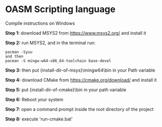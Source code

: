 # OASM Scripting language

Compile instructions on Windows

**Step 1:**
download MSYS2 from https://www.msys2.org/ and install it

**Step 2:**
run MSYS2, and in the terminal run:
```
pacman -Syuu
and then
pacman -S mingw-w64-x86_64-toolchain base-devel
```

**Step 3:**
then put {install-dir-of-msys}\mingw64\bin in your Path variable

**Step 4:**
download CMake from https://cmake.org/download/ and install it

**Step 5:**
put {install-dir-of-cmake}\bin in your path variable

**Step 6:**
Reboot your system

**Step 7:**
open a command prompt inside the root directory of the project

**Step 8:**
execute 'run-cmake.bat'
